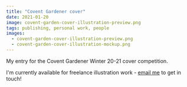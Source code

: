 ```yaml
---
title: "Covent Gardener cover"
date: 2021-01-20
image: covent-garden-cover-illustration-preview.png
tags: publishing, personal work, people
images:
  - covent-garden-cover-illustration-preview.png
  - covent-garden-cover-illustration-mockup.png
---
```


My entry for the Covent Gardener Winter 20-21 cover competition.

I'm currently available for freelance illustration work - [email me](mailto:vicky.hughes@hotmail.com) to get in touch!